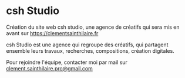 # csh Studio

Création du site web csh studio, une agence de créatifs qui sera mis en avant sur https://clementsainthilaire.fr

csh Studio est une agence qui regroupe des créatifs, qui partagent ensemble leurs travaux, recherches, compositions, création digitales.

Pour rejoindre l'équipe, contacter moi par mail sur clement.sainthilaire.pro@gmail.com

